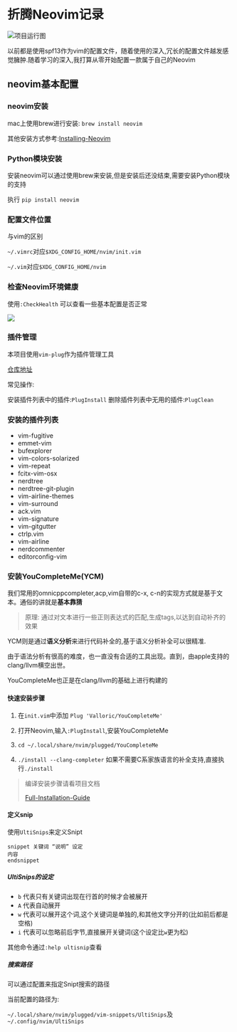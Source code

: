 # 折腾Neovim记录

![项目运行图](http://static.caogfw.cn/JohnTrump/2017-05-21-105256.jpg)

以前都是使用spf13作为vim的配置文件，随着使用的深入,冗长的配置文件越发感觉臃肿.随着学习的深入,我打算从零开始配置一款属于自己的Neovim

## neovim基本配置

### neovim安装

mac上使用brew进行安装:
`brew install neovim`

其他安装方式参考:[Installing-Neovim](https://github.com/neovim/neovim/wiki/Installing-Neovim)

### Python模块安装

安装neovim可以通过使用brew来安装,但是安装后还没结束,需要安装Python模块的支持

执行 `pip install neovim`

### 配置文件位置

与vim的区别

`~/.vimrc`对应`$XDG_CONFIG_HOME/nvim/init.vim`

`~/.vim`对应`$XDG_CONFIG_HOME/nvim`

### 检查Neovim环境健康

使用`:CheckHealth` 可以查看一些基本配置是否正常

![](http://static.caogfw.cn/JohnTrump/2017-05-20-123211.jpg)

### 插件管理

本项目使用`vim-plug`作为插件管理工具

[仓库地址](https://github.com/junegunn/vim-plug)

常见操作:

安装插件列表中的插件:`PlugInstall`
删除插件列表中无用的插件:`PlugClean`

### 安装的插件列表

- vim-fugitive
- emmet-vim
- bufexplorer
- vim-colors-solarized
- vim-repeat
- fcitx-vim-osx
- nerdtree
- nerdtree-git-plugin
- vim-airline-themes
- vim-surround
- ack.vim
- vim-signature
- vim-gitgutter
- ctrlp.vim
- vim-airline
- nerdcommenter
- editorconfig-vim

### 安装YouCompleteMe(YCM)

我们常用的omnicppcompleter,acp,vim自带的c-x, c-n的实现方式就是基于文本。通俗的讲就是**基本靠猜**

> 原理: 通过对文本进行一些正则表达式的匹配,生成tags,以达到自动补齐的效果



YCM则是通过**语义分析**来进行代码补全的,基于语义分析补全可以很精准.

由于语法分析有很高的难度，也一直没有合适的工具出现。直到，由apple支持的clang/llvm横空出世。

YouCompleteMe也正是在clang/llvm的基础上进行构建的

#### 快速安装步骤

1. 在`init.vim`中添加 `Plug 'Valloric/YouCompleteMe'
`

2. 打开Neovim,输入`:PlugInstall`,安装YouCompleteMe

3. `cd ~/.local/share/nvim/plugged/YouCompleteMe`


4. `./install --clang-completer`
如果不需要C系家族语言的补全支持,直接执行`./install`

> 编译安装步骤请看项目文档
> 
> [Full-Installation-Guide](https://github.com/Valloric/YouCompleteMe#full-installation-guide)

#### 定义snip

使用`UltiSnips`来定义Snipt

```
snippet 关键词 “说明” 设定
内容
endsnippet
```

##### UltiSnips的设定

- `b` 代表只有关键词出现在行首的时候才会被展开
- `A` 代表自动展开
- `w` 代表可以展开这个词,这个关键词是单独的,和其他文字分开的(比如前后都是空格)
- `i` 代表可以忽略前后字节,直接展开关键词(这个设定比`w`更为松)

其他命令通过`:help ultisnip`查看

##### 搜索路径

可以通过配置来指定Snipt搜索的路径

当前配置的路径为:


`~/.local/share/nvim/plugged/vim-snippets/UltiSnips`及` ~/.config/nvim/UltiSnips `
